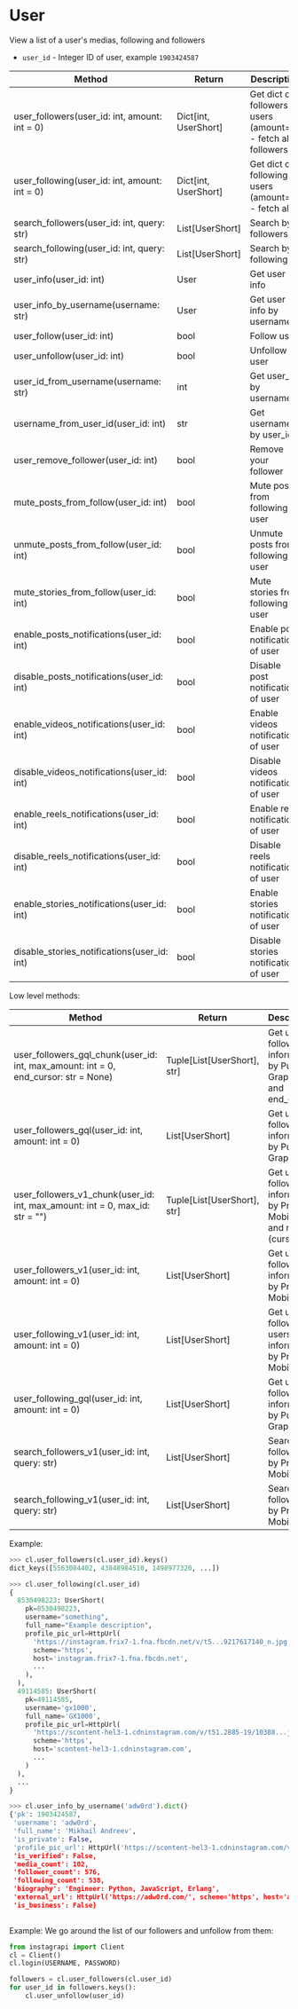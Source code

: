 # User

View a list of a user's medias, following and followers

* `user_id` - Integer ID of user, example `1903424587`

| Method                                        | Return                | Description                                                  |
|-----------------------------------------------|-----------------------|--------------------------------------------------------------|
| user_followers(user_id: int, amount: int = 0) | Dict\[int, UserShort] | Get dict of followers users (amount=0 - fetch all followers) |
| user_following(user_id: int, amount: int = 0) | Dict\[int, UserShort] | Get dict of following users (amount=0 - fetch all)           |
| search_followers(user_id: int, query: str)    | List[UserShort]       | Search by followers                                          |
| search_following(user_id: int, query: str)    | List[UserShort]       | Search by following                                          |
| user_info(user_id: int)                       | User                  | Get user info                                                |
| user_info_by_username(username: str)          | User                  | Get user info by username                                    |
| user_follow(user_id: int)                     | bool                  | Follow user                                                  |
| user_unfollow(user_id: int)                   | bool                  | Unfollow user                                                |
| user_id_from_username(username: str)          | int                   | Get user_id by username                                      |
| username_from_user_id(user_id: int)           | str                   | Get username by user_id                                      |
| user_remove_follower(user_id: int)            | bool                  | Remove your follower                                         |
| mute_posts_from_follow(user_id: int)          | bool                  | Mute posts from following user                               |
| unmute_posts_from_follow(user_id: int)        | bool                  | Unmute posts from following user                             |
| mute_stories_from_follow(user_id: int)        | bool                  | Mute stories from following user                             |
| enable_posts_notifications(user_id: int)      | bool                  | Enable post notifications of user                            |
| disable_posts_notifications(user_id: int)     | bool                  | Disable post notifications of user                           |
| enable_videos_notifications(user_id: int)     | bool                  | Enable videos notifications of user                          |
| disable_videos_notifications(user_id: int)    | bool                  | Disable videos notifications of user                         |
| enable_reels_notifications(user_id: int)      | bool                  | Enable reels notifications of user                           |
| disable_reels_notifications(user_id: int)     | bool                  | Disable reels notifications of user                          |
| enable_stories_notifications(user_id: int)    | bool                  | Enable stories notifications of user                         |
| disable_stories_notifications(user_id: int)   | bool                  | Disable stories notifications of user                        |

Low level methods:

| Method                                                                              | Return                      | Description                                                                |
|-------------------------------------------------------------------------------------|-----------------------------|----------------------------------------------------------------------------|
| user_followers_gql_chunk(user_id: int, max_amount: int = 0, end_cursor: str = None) | Tuple[List[UserShort], str] | Get user's followers information by Public Graphql API and end_cursor      |
| user_followers_gql(user_id: int, amount: int = 0)                                   | List[UserShort]             | Get user's followers information by Public Graphql API                     |
| user_followers_v1_chunk(user_id: int, max_amount: int = 0, max_id: str = "")        | Tuple[List[UserShort], str] | Get user's followers information by Private Mobile API and max_id (cursor) |
| user_followers_v1(user_id: int, amount: int = 0)                                    | List[UserShort]             | Get user's followers information by Private Mobile API                     |
| user_following_v1(user_id: int, amount: int = 0)                                    | List[UserShort]             | Get user's following users information by Private Mobile API               |
| user_following_gql(user_id: int, amount: int = 0)                                   | List[UserShort]             | Get user's following information by Public Graphql API                     |
| search_followers_v1(user_id: int, query: str)                                       | List[UserShort]             | Search by followers by Private Mobile API                                  |
| search_following_v1(user_id: int, query: str)                                       | List[UserShort]             | Search by following by Private Mobile API                                  |

Example:

``` python
>>> cl.user_followers(cl.user_id).keys()
dict_keys([5563084402, 43848984510, 1498977320, ...])

>>> cl.user_following(cl.user_id)
{
  8530498223: UserShort(
    pk=8530498223,
    username="something",
    full_name="Example description",
    profile_pic_url=HttpUrl(
      'https://instagram.frix7-1.fna.fbcdn.net/v/t5...9217617140_n.jpg',
      scheme='https',
      host='instagram.frix7-1.fna.fbcdn.net',
      ...
    ),
  ),
  49114585: UserShort(
    pk=49114585,
    username='gx1000',
    full_name='GX1000',
    profile_pic_url=HttpUrl(
      'https://scontent-hel3-1.cdninstagram.com/v/t51.2885-19/10388...jpg',
      scheme='https',
      host='scontent-hel3-1.cdninstagram.com',
      ...
    )
  ),
  ...
}

>>> cl.user_info_by_username('adw0rd').dict()
{'pk': 1903424587,
 'username': 'adw0rd',
 'full_name': 'Mikhail Andreev',
 'is_private': False,
 'profile_pic_url': HttpUrl('https://scontent-hel3-1.cdninstagram.com/v/t51.2885-19/s150x150/123884060_803537687159702_2508263208740189974_n.jpg?...', scheme='https', host='scontent-hel3-1.cdninstagram.com', tld='com', host_type='domain', ...'),
 'is_verified': False,
 'media_count': 102,
 'follower_count': 576,
 'following_count': 538,
 'biography': 'Engineer: Python, JavaScript, Erlang',
 'external_url': HttpUrl('https://adw0rd.com/', scheme='https', host='adw0rd.com', tld='com', host_type='domain', path='/'),
 'is_business': False}
 
```

Example: We go around the list of our followers and unfollow from them:

``` python
from instagrapi import Client
cl = Client()
cl.login(USERNAME, PASSWORD)

followers = cl.user_followers(cl.user_id)
for user_id in followers.keys():
    cl.user_unfollow(user_id)
```
